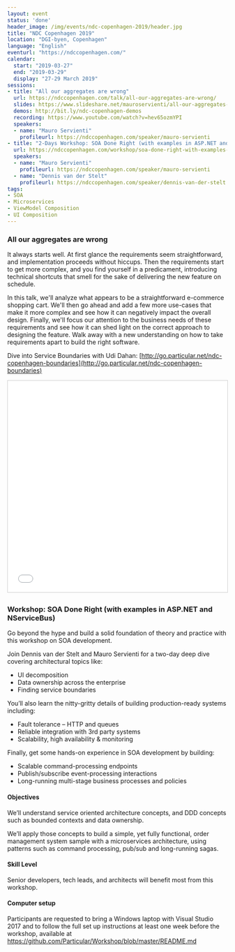 ```yaml
---
layout: event
status: 'done'
header_image: /img/events/ndc-copenhagen-2019/header.jpg
title: "NDC Copenhagen 2019"
location: "DGI-byen, Copenhagen"
language: "English"
eventurl: "https://ndccopenhagen.com/"
calendar:
  start: "2019-03-27"
  end: "2019-03-29"
  display: "27-29 March 2019"
sessions:
- title: "All our aggregates are wrong"
  url: https://ndccopenhagen.com/talk/all-our-aggregates-are-wrong/
  slides: https://www.slideshare.net/mauroservienti/all-our-aggregates-are-wrong-ndc-copenhagen-2019
  demos: http://bit.ly/ndc-copenhagen-demos
  recording: https://www.youtube.com/watch?v=hev65ozmYPI
  speakers:
  - name: "Mauro Servienti"
    profileurl: https://ndccopenhagen.com/speaker/mauro-servienti
- title: "2-Days Workshop: SOA Done Right (with examples in ASP.NET and NServiceBus)"
  url: https://ndccopenhagen.com/workshop/soa-done-right-with-examples-in-asp-net-and-nservicebus/
  speakers:
  - name: "Mauro Servienti"
    profileurl: https://ndccopenhagen.com/speaker/mauro-servienti
  - name: "Dennis van der Stelt"
    profileurl: https://ndccopenhagen.com/speaker/dennis-van-der-stelt
tags:
- SOA
- Microservices
- ViewModel Composition
- UI Composition
---
```


### All our aggregates are wrong

It always starts well. At first glance the requirements seem straightforward, and implementation proceeds without hiccups. Then the requirements start to get more complex, and you find yourself in a predicament, introducing technical shortcuts that smell for the sake of delivering the new feature on schedule.

In this talk, we'll analyze what appears to be a straightforward e-commerce shopping cart. We'll then go ahead and add a few more use-cases that make it more complex and see how it can negatively impact the overall design. Finally, we'll focus our attention to the business needs of these requirements and see how it can shed light on the correct approach to designing the feature. Walk away with a new understanding on how to take requirements apart to build the right software.

Dive into Service Boundaries with Udi Dahan: [http://go.particular.net/ndc-copenhagen-boundaries](http://go.particular.net/ndc-copenhagen-boundaries)

<iframe src="//www.slideshare.net/slideshow/embed_code/key/3ZYjkSG52GrjsG" width="595" height="485" frameborder="0" marginwidth="0" marginheight="0" scrolling="no" style="border:1px solid #CCC; border-width:1px; margin-bottom:5px; max-width: 100%;" allowfullscreen> </iframe>

### Workshop: SOA Done Right (with examples in ASP.NET and NServiceBus)

Go beyond the hype and build a solid foundation of theory and practice with this workshop on SOA development.

Join Dennis van der Stelt and Mauro Servienti for a two-day deep dive covering architectural topics like:

- UI decomposition
- Data ownership across the enterprise
- Finding service boundaries

You’ll also learn the nitty-gritty details of building production-ready systems including:

- Fault tolerance – HTTP and queues
- Reliable integration with 3rd party systems
- Scalability, high availability & monitoring

Finally, get some hands-on experience in SOA development by building:

- Scalable command-processing endpoints
- Publish/subscribe event-processing interactions
- Long-running multi-stage business processes and policies

#### Objectives

We’ll understand service oriented architecture concepts, and DDD concepts such as bounded contexts and data ownership.

We’ll apply those concepts to build a simple, yet fully functional, order management system sample with a microservices architecture, using patterns such as command processing, pub/sub and long-running sagas.

#### Skill Level

Senior developers, tech leads, and architects will benefit most from this workshop.

#### Computer setup

Participants are requested to bring a Windows laptop with Visual Studio 2017 and to follow the full set up instructions at least one week before the workshop, available at https://github.com/Particular/Workshop/blob/master/README.md
